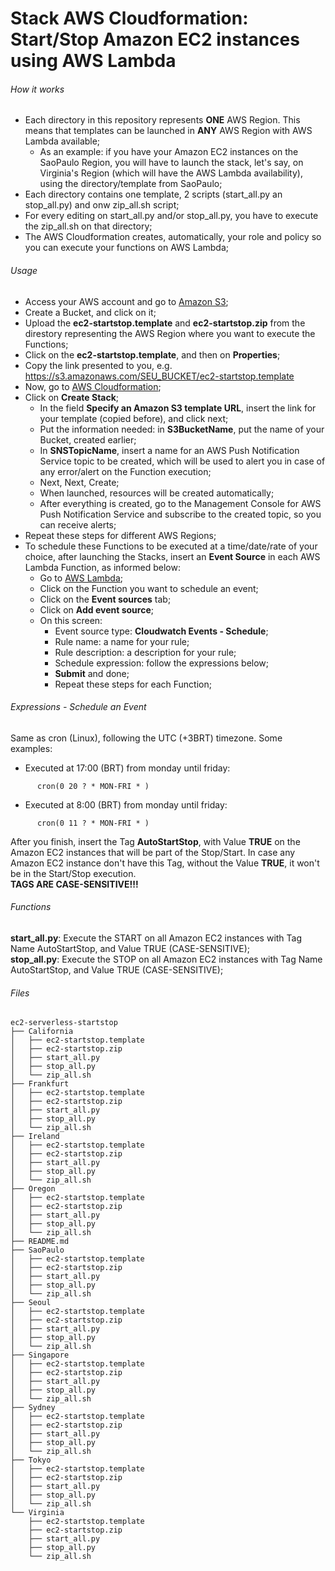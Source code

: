 # Stack AWS Cloudformation: Start/Stop Amazon EC2 instances using AWS Lambda
###### How it works
* Each directory in this repository represents **ONE** AWS Region. This means that templates can be launched in **ANY** AWS Region with AWS Lambda available;
    * As an example: if you have your Amazon EC2 instances on the SaoPaulo Region, you will have to launch the stack, let's say, on Virginia's Region (which will have the AWS Lambda availability), using the directory/template from SaoPaulo;
* Each directory contains one template, 2 scripts (start_all.py an stop_all.py) and onw zip_all.sh script;
* For every editing on start_all.py and/or stop_all.py, you have to execute the zip_all.sh on that directory;
* The AWS Cloudformation creates, automatically, your role and policy so you can execute your functions on AWS Lambda;

###### Usage
* Access your AWS account and go to [Amazon S3](https://console.aws.amazon.com/s3/);
* Create a Bucket, and click on it;
* Upload the **ec2-startstop.template** and **ec2-startstop.zip** from the direstory representing the AWS Region where you want to execute the Functions;
* Click on the **ec2-startstop.template**, and then on **Properties**;
* Copy the link presented to you, e.g. https://s3.amazonaws.com/SEU_BUCKET/ec2-startstop.template
* Now, go to [AWS Cloudformation](https://console.aws.amazon.com/cloudformation/);
* Click on **Create Stack**;
    * In the field **Specify an Amazon S3 template URL**, insert the link for your template (copied before), and click next;
    * Put the information needed: in **S3BucketName**, put the name of your Bucket, created earlier;
    * In **SNSTopicName**, insert a name for an AWS Push Notification Service topic to be created, which will be used to alert you in case of any error/alert on the Function execution;
    * Next, Next, Create;
    * When launched, resources will be created automatically;
    * After everything is created, go to the Management Console for AWS Push Notification Service and subscribe to the created topic, so you can receive alerts;
* Repeat these steps for different AWS Regions;
* To schedule these Functions to be executed at a time/date/rate of your choice, after launching the Stacks, insert an **Event Source** in each AWS Lambda Function, as informed below:
    * Go to [AWS Lambda](https://console.aws.amazon.com/lambda);
    * Click on the Function you want to schedule an event;
    * Click on the **Event sources** tab;
    * Click on **Add event source**;
    * On this screen:
      * Event source type: **Cloudwatch Events - Schedule**;
      * Rule name: a name for your rule;
      * Rule description: a description for your rule;
      * Schedule expression: follow the expressions below;
      * **Submit** and done;
      * Repeat these steps for each Function;

###### Expressions - Schedule an Event
Same as cron (Linux), following the UTC (+3BRT) timezone. Some examples:

* Executed at 17:00 (BRT) from monday until friday:
```
      cron(0 20 ? * MON-FRI * )
```
* Executed at 8:00 (BRT) from monday until friday:
```
      cron(0 11 ? * MON-FRI * )
```  

After you finish, insert the Tag **AutoStartStop**, with Value **TRUE** on the Amazon EC2 instances that will be part of the Stop/Start. In case any Amazon EC2 instance don't have this Tag, without the Value **TRUE**, it won't be in the Start/Stop execution.  
**TAGS ARE CASE-SENSITIVE!!!**

###### Functions
**start_all.py**: Execute the START on all Amazon EC2 instances with Tag Name AutoStartStop, and Value TRUE (CASE-SENSITIVE);  
**stop_all.py**: Execute the STOP on all Amazon EC2 instances with Tag Name AutoStartStop, and Value TRUE (CASE-SENSITIVE);
###### Files
```
ec2-serverless-startstop
├── California
│   ├── ec2-startstop.template
│   ├── ec2-startstop.zip
│   ├── start_all.py
│   ├── stop_all.py
│   └── zip_all.sh
├── Frankfurt
│   ├── ec2-startstop.template
│   ├── ec2-startstop.zip
│   ├── start_all.py
│   ├── stop_all.py
│   └── zip_all.sh
├── Ireland
│   ├── ec2-startstop.template
│   ├── ec2-startstop.zip
│   ├── start_all.py
│   ├── stop_all.py
│   └── zip_all.sh
├── Oregon
│   ├── ec2-startstop.template
│   ├── ec2-startstop.zip
│   ├── start_all.py
│   ├── stop_all.py
│   └── zip_all.sh
├── README.md
├── SaoPaulo
│   ├── ec2-startstop.template
│   ├── ec2-startstop.zip
│   ├── start_all.py
│   ├── stop_all.py
│   └── zip_all.sh
├── Seoul
│   ├── ec2-startstop.template
│   ├── ec2-startstop.zip
│   ├── start_all.py
│   ├── stop_all.py
│   └── zip_all.sh
├── Singapore
│   ├── ec2-startstop.template
│   ├── ec2-startstop.zip
│   ├── start_all.py
│   ├── stop_all.py
│   └── zip_all.sh
├── Sydney
│   ├── ec2-startstop.template
│   ├── ec2-startstop.zip
│   ├── start_all.py
│   ├── stop_all.py
│   └── zip_all.sh
├── Tokyo
│   ├── ec2-startstop.template
│   ├── ec2-startstop.zip
│   ├── start_all.py
│   ├── stop_all.py
│   └── zip_all.sh
└── Virginia
    ├── ec2-startstop.template
    ├── ec2-startstop.zip
    ├── start_all.py
    ├── stop_all.py
    └── zip_all.sh
```
